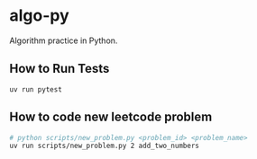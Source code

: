 # algo-py

Algorithm practice in Python.

## How to Run Tests

```shell
uv run pytest
```

## How to code new leetcode problem

```bash
# python scripts/new_problem.py <problem_id> <problem_name>
uv run scripts/new_problem.py 2 add_two_numbers
```

